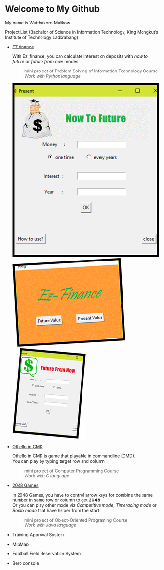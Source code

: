 # Welcome to My Github

My name is Watthakorn Malikow


Project List (Bachelor of Science in Information Technology, King Mongkut’s Institute of Technology Ladkrabang)


- [EZ finance](https://github.com/Watthakorn/EZ_finance)

    With Ez_finance, you can calculate interest on deposits with *now to future* or *future from now* modes

    > mini project of Problem Solving of Information Technology Course  
    > *Work with Python language*  
    
    ![EZ_finance1](https://github.com/Watthakorn/hello/blob/master/assets/Picture1.png)  
    ![EZ_finance2](https://raw.githubusercontent.com/Watthakorn/hello/master/assets/Picture2.png)
    ![EZ_finance3](https://raw.githubusercontent.com/Watthakorn/hello/master/assets/Picture3.png)
   

- [Othello in CMD](https://github.com/Watthakorn/OthelloInCMD)

    Othello in CMD is game that playable in commandline (CMD).  
    You can play by typing target row and column
    
    > mini project of Computer Programming Course  
    > *Work with C language*
    
- [2048 Games](https://github.com/Watthakorn/2048Game)

    In 2048 Games, you have to control arrow keys for combine the same number in same row or column to get **2048**  
    Or you can play other mode viz *Competitive mode*, *Timeracing mode* or *Bomb mode* that have helper from the start
    
    > mini project of Object-Oriented Programing Course  
    > *Work with Java language*

- Training Approval System
- MipMap
- Football Field Reservation System
- Bero console

